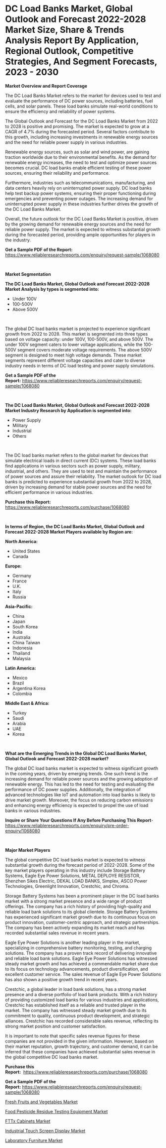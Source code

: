 <p><h1>DC Load Banks Market, Global Outlook and Forecast 2022-2028 Market Size, Share & Trends Analysis Report By Application, Regional Outlook, Competitive Strategies, And Segment Forecasts, 2023 - 2030</h1></p><p><strong>Market Overview and Report Coverage</strong></p>
<p><p>The DC Load Banks Market refers to the market for devices used to test and evaluate the performance of DC power sources, including batteries, fuel cells, and solar panels. These load banks simulate real-world conditions to ensure the efficiency and reliability of power systems. </p><p>The Global Outlook and Forecast for the DC Load Banks Market from 2022 to 2028 is positive and promising. The market is expected to grow at a CAGR of 4.7% during the forecasted period. Several factors contribute to this growth, including increasing investments in renewable energy sources and the need for reliable power supply in various industries. </p><p>Renewable energy sources, such as solar and wind power, are gaining traction worldwide due to their environmental benefits. As the demand for renewable energy increases, the need to test and optimize power sources becomes crucial. DC load banks enable efficient testing of these power sources, ensuring their reliability and performance.</p><p>Furthermore, industries such as telecommunications, manufacturing, and data centers heavily rely on uninterrupted power supply. DC load banks help test backup power systems, ensuring their proper functioning during emergencies and preventing power outages. The increasing demand for uninterrupted power supply in these industries further drives the growth of the DC Load Banks Market.</p><p>Overall, the future outlook for the DC Load Banks Market is positive, driven by the growing demand for renewable energy sources and the need for reliable power supply. The market is expected to witness substantial growth during the forecasted period, providing ample opportunities for players in the industry.</p></p>
<p><strong>Get a Sample PDF of the Report:</strong> <a href="https://www.reliableresearchreports.com/enquiry/request-sample/1068080">https://www.reliableresearchreports.com/enquiry/request-sample/1068080</a></p>
<p>&nbsp;</p>
<p><strong>Market Segmentation</strong></p>
<p><strong>The DC Load Banks Market, Global Outlook and Forecast 2022-2028 Market Analysis by types is segmented into:</strong></p>
<p><ul><li>Under 100V</li><li>100-500V</li><li>Above 500V</li></ul></p>
<p>&nbsp;</p>
<p><p>The global DC load banks market is projected to experience significant growth from 2022 to 2028. This market is segmented into three types based on voltage capacity: under 100V, 100-500V, and above 500V. The under 100V segment caters to lower voltage applications, while the 100-500V segment covers moderate voltage requirements. The above 500V segment is designed to meet high voltage demands. These market segments represent different voltage capacities and cater to diverse industry needs in terms of DC load testing and power supply simulations.</p></p>
<p><strong>Get a Sample PDF of the Report:</strong>&nbsp;<a href="https://www.reliableresearchreports.com/enquiry/request-sample/1068080">https://www.reliableresearchreports.com/enquiry/request-sample/1068080</a></p>
<p>&nbsp;</p>
<p><strong>The DC Load Banks Market, Global Outlook and Forecast 2022-2028 Market Industry Research by Application is segmented into:</strong></p>
<p><ul><li>Power Supply</li><li>Military</li><li>Industrial</li><li>Others</li></ul></p>
<p>&nbsp;</p>
<p><p>The DC load banks market refers to the global market for devices that simulate electrical loads in direct current (DC) systems. These load banks find applications in various sectors such as power supply, military, industrial, and others. They are used to test and maintain the performance of power sources and assure their reliability. The market outlook for DC load banks is predicted to experience substantial growth from 2022 to 2028, driven by increasing demand for stable power sources and the need for efficient performance in various industries.</p></p>
<p><strong>Purchase this Report:</strong>&nbsp; <a href="https://www.reliableresearchreports.com/purchase/1068080">https://www.reliableresearchreports.com/purchase/1068080</a></p>
<p>&nbsp;</p>
<p><strong>In terms of Region, the DC Load Banks Market, Global Outlook and Forecast 2022-2028 Market Players available by Region are:</strong></p>
<p>
    <p> <strong> North America: </strong>
        <ul>
            <li>United States</li>
            <li>Canada</li>
        </ul>
        </p> 
    <p> <strong> Europe: </strong>
        <ul>
            <li>Germany</li>
            <li>France</li>
            <li>U.K.</li>
            <li>Italy</li>
            <li>Russia</li>
        </ul>
        </p> 
    <p> <strong> Asia-Pacific: </strong>
        <ul>
            <li>China</li>
            <li>Japan</li>
            <li>South Korea</li>
            <li>India</li>
            <li>Australia</li>
            <li>China Taiwan</li>
            <li>Indonesia</li>
            <li>Thailand</li>
            <li>Malaysia</li>
        </ul>
        </p> 
    <p> <strong> Latin America: </strong>
        <ul>
            <li>Mexico</li>
            <li>Brazil</li>
            <li>Argentina Korea</li>
            <li>Colombia</li>
        </ul>
        </p> 
    <p> <strong> Middle East & Africa: </strong>
        <ul>
            <li>Turkey</li>
            <li>Saudi</li>
            <li>Arabia</li>
            <li>UAE</li>
            <li>Korea</li>
        </ul>
    </p>
    </p>
<p>&nbsp;</p>
<p><strong>What are the Emerging Trends in the Global DC Load Banks Market, Global Outlook and Forecast 2022-2028 market?</strong></p>
<p><p>The global DC load banks market is expected to witness significant growth in the coming years, driven by emerging trends. One such trend is the increasing demand for reliable power sources and the growing adoption of renewable energy. This has led to the need for testing and evaluating the performance of DC power supplies. Additionally, the integration of advanced technologies like IoT and automation into load banks is likely to drive market growth. Moreover, the focus on reducing carbon emissions and enhancing energy efficiency is expected to propel the use of load banks in various industries.</p></p>
<p><strong>Inquire or Share Your Questions If Any Before Purchasing This Report</strong>- <a href="https://www.reliableresearchreports.com/enquiry/pre-order-enquiry/1068080">https://www.reliableresearchreports.com/enquiry/pre-order-enquiry/1068080</a></p>
<p>&nbsp;</p>
<p><strong>Major Market Players</strong></p>
<p><p>The global competitive DC load banks market is expected to witness substantial growth during the forecast period of 2022-2028. Some of the key market players operating in this industry include Storage Battery Systems, Eagle Eye Power Solutions, METAL DEPLOYE RESISTOR, Shenzhen Sikes Electric, DEKAL LOAD BANKS, Simplex, ASCO Power Technologies, Greenlight Innovation, Crestchic, and Chroma.</p><p>Storage Battery Systems has been a prominent player in the DC load banks market with a strong market presence and a wide range of product offerings. The company has a rich history of providing high-quality and reliable load bank solutions to its global clientele. Storage Battery Systems has experienced significant market growth due to its continuous focus on product innovation, customer-centric approach, and strategic partnerships. The company has been actively expanding its market reach and has recorded substantial sales revenue in recent years.</p><p>Eagle Eye Power Solutions is another leading player in the market, specializing in comprehensive battery monitoring, testing, and charging solutions. The company has a proven track record of delivering innovative and reliable load bank solutions. Eagle Eye Power Solutions has witnessed steady market growth and has achieved a commendable market share due to its focus on technology advancements, product diversification, and excellent customer service. The sales revenue of Eagle Eye Power Solutions has also shown a positive growth trend in recent years.</p><p>Crestchic, a global leader in load bank solutions, has a strong market presence and a diverse portfolio of load bank products. With a rich history of providing customized load banks for various industries and applications, Crestchic has established itself as a reliable and trusted player in the market. The company has witnessed steady market growth due to its commitment to quality, continuous product development, and strategic alliances. Crestchic has recorded considerable sales revenue, reflecting its strong market position and customer satisfaction.</p><p>It is important to note that specific sales revenue figures for these companies are not provided in the given information. However, based on their market reputation, growth trajectory, and customer demand, it can be inferred that these companies have achieved substantial sales revenue in the global competitive DC load banks market.</p></p>
<p><strong>Purchase this Report:</strong>&nbsp;&nbsp;<a href="https://www.reliableresearchreports.com/purchase/1068080">https://www.reliableresearchreports.com/purchase/1068080</a></p>
<p></p>
<p><strong>Get a Sample PDF of the Report:</strong>&nbsp;<a href="https://www.reliableresearchreports.com/enquiry/request-sample/1068080">https://www.reliableresearchreports.com/enquiry/request-sample/1068080</a></p>
<p><p><a href="https://medium.com/@malliekozey2023/fresh-fruits-and-vegetables-market-size-growth-forecast-2023-2030-0099800ccfb3">Fresh Fruits and Vegetables Market</a></p><p><a href="https://www.reportprime.com/food-pesticide-residue-testing-equipment-r7689">Food Pesticide Residue Testing Equipment Market</a></p><p><a href="https://www.reportprime.com/fttx-cabinets-r7688">FTTx Cabinets Market</a></p><p><a href="https://www.linkedin.com/pulse/industrial-touch-screen-display-market-size-share-250ie/">Industrial Touch Screen Display Market</a></p><p><a href="https://medium.com/@jackyhammes/laboratory-furniture-market-size-growth-forecast-2023-2030-c718f8639291">Laboratory Furniture Market</a></p></p>